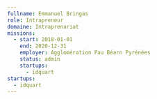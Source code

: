 ```yaml
---
fullname: Emmanuel Bringas
role: Intrapreneur
domaine: Intraprenariat
missions:
  - start: 2018-01-01
    end: 2020-12-31
    employer: Agglomération Pau Béarn Pyrénées
    status: admin
    startups:
      - idquart
startups:
  - idquart
---
```


